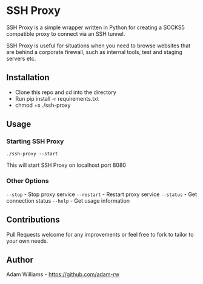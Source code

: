 # SSH Proxy

SSH Proxy is a simple wrapper written in Python for creating a SOCKS5 compatible proxy to connect via an SSH tunnel.

SSH Proxy is useful for situations when you need to browse websites that are behind a corporate firewall, such as internal tools, test and staging servers etc.

## Installation

* Clone this repo and cd into the directory
* Run pip install -r requirements.txt
* chmod +x ./ssh-proxy

## Usage

### Starting SSH Proxy

`./ssh-proxy --start`

This will start SSH Proxy on localhost port 8080

### Other Options

`--stop` - Stop proxy service
`--restart` - Restart proxy service
`--status` - Get connection status
`--help` - Get usage information

## Contributions

Pull Requests welcome for any improvements or feel free to fork to tailor to your own needs.

## Author

Adam Williams - <https://github.com/adam-rw>